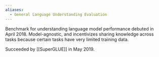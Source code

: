 ```yaml
---
aliases:
  - General Language Understanding Evaluation
---
```


Benchmark for understanding language model performance debuted in April 2018.
Model-agnostic, and incentivizes sharing knowledge across tasks because certain tasks have very limited training data.

Succeeded by [[SuperGLUE]] in May 2019.